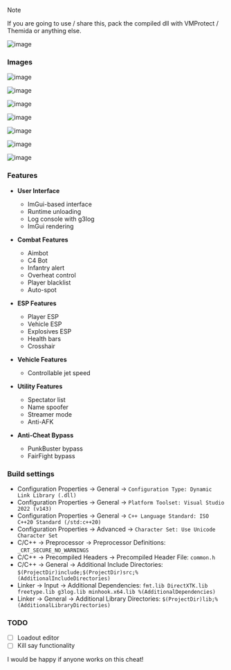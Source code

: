 > [!NOTE]
> If you are going to use / share this, pack the compiled dll with VMProtect / Themida or anything else.

![image](https://i.imgur.com/9aj6wfa.png)

### Images
![image](https://i.imgur.com/oIAjluQ.gif)

![image](https://i.imgur.com/ofC2zpF.png)

![image](https://i.imgur.com/zVPTuvl.png)

![image](https://i.imgur.com/xjrL0wq.jpg)

![image](https://i.imgur.com/SXgmNoB.png)

![image](https://i.imgur.com/KFZsStZ.png)

![image](https://i.imgur.com/Frb1kYx.png)

### Features
- **User Interface**
  - ImGui-based interface
  - Runtime unloading
  - Log console with g3log
  - ImGui rendering

- **Combat Features**
  - Aimbot
  - C4 Bot
  - Infantry alert
  - Overheat control
  - Player blacklist
  - Auto-spot

- **ESP Features**
  - Player ESP
  - Vehicle ESP 
  - Explosives ESP
  - Health bars
  - Crosshair

- **Vehicle Features**
  - Controllable jet speed

- **Utility Features**
  - Spectator list
  - Name spoofer
  - Streamer mode
  - Anti-AFK

- **Anti-Cheat Bypass**
  - PunkBuster bypass
  - FairFight bypass

### Build settings
- Configuration Properties -> General -> `Configuration Type: Dynamic Link Library (.dll)`
- Configuration Properties -> General -> `Platform Toolset: Visual Studio 2022 (v143)`
- Configuration Properties -> General -> `C++ Language Standard: ISO C++20 Standard (/std:c++20)`
- Configuration Properties -> Advanced -> `Character Set: Use Unicode Character Set`
- C/C++ -> Preprocessor -> Preprocessor Definitions: `_CRT_SECURE_NO_WARNINGS`
- C/C++ -> Precompiled Headers -> Precompiled Header File: `common.h`
- C/C++ -> General -> Additional Include Directories: `$(ProjectDir)include;$(ProjectDir)src;%(AdditionalIncludeDirectories)`
- Linker -> Input -> Additional Dependencies: ```fmt.lib
DirectXTK.lib
freetype.lib
g3log.lib
minhook.x64.lib
%(AdditionalDependencies)```
- Linker -> General -> Additional Library Directories: `$(ProjectDir)lib;%(AdditionalLibraryDirectories)`

### TODO
- [ ] Loadout editor
- [ ] Kill say functionality

I would be happy if anyone works on this cheat!
